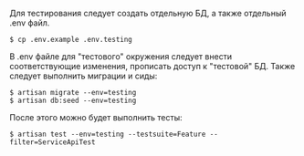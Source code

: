 Для тестирования следует создать отдельную БД, а также отдельный .env файл.

```
$ cp .env.example .env.testing
```

В .env файле для "тестового" окружения следует внести соответствующие изменения, прописать доступ к "тестовой" БД.
Также следует выполнить миграции и сиды:

```
$ artisan migrate --env=testing
$ artisan db:seed --env=testing
```

После этого можно будет выполнить тесты:

```
$ artisan test --env=testing --testsuite=Feature --filter=ServiceApiTest
```